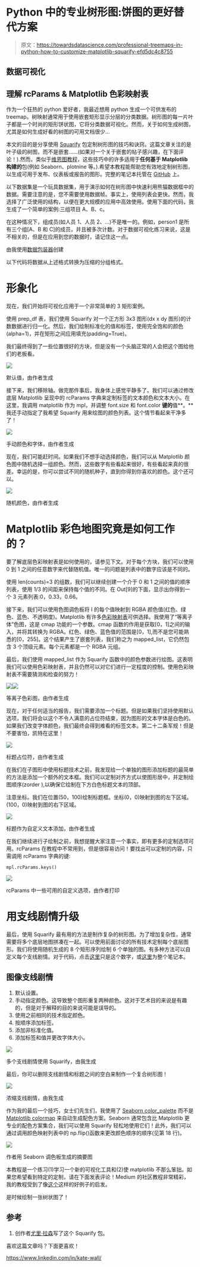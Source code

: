 # Python 中的专业树形图:饼图的更好替代方案

> 原文：<https://towardsdatascience.com/professional-treemaps-in-python-how-to-customize-matplotlib-squarify-efd5dc4c8755>

## 数据可视化

## 理解 rcParams & Matplotlib 色彩映射表

作为一个狂热的 python 爱好者，我最近想用 python 生成一个可供发布的 treemap。树映射通常用于使用嵌套矩形显示分层的分类数据。树形图的每一片叶子都是一个时尚的矩形饼状图，它将分类数据可视化。然而，关于如何生成树图，尤其是如何生成好看的树图的可用文档很少…

本文的目的是分享使用 [Squarify](https://github.com/laserson/squarify) 包定制树形图的技巧和诀窍。这篇文章关注的是叶子级的树图，而不是嵌套……(如果对一个关于嵌套的帖子感兴趣，在下面评论！).然而，类似于[维恩图教程](/professional-venn-diagrams-in-python-638abfff39cc)，这些技巧中的许多适用于**任何基于 Matplotlib 构建的**包(例如 Seaborn、plotnine 等。).希望本教程能帮助您有效地定制树形图，以生成可用于发布、仪表板或报告的图形。完整的笔记本托管在 [GitHub](https://github.com/katewall/medium_tutorials/blob/main/210219_Medium_Squarify_Matplotlib.ipynb) 上。

以下数据集是一个玩具数据集，用于演示如何在树形图中快速利用熊猫数据框中的数据。需要注意的是，您不需要使用数据帧。事实上，使用列表会更快。然而，我选择了广泛使用的结构，以便在更大规模的应用中高效使用。使用下面的代码，我生成了一个简单的案例:三组项目 A、B、c。

在这种情况下，组成员(如人员 1、人员 2、…)不是唯一的。例如，person1 是所有三个组[A、B 和 C]的成员，并且被多次计数。对于数据可视化练习来说，这是不相关的，但是在应用到您的数据时，请记住这一点。

由我使用[数据包装器](http://app.datawrapper.de)创建

以下代码将数据从上述格式转换为压缩的分组格式。

# 形象化

现在，我们开始将可视化应用于一个非常简单的 3 矩形案例。

使用 prep_df 表，我们使用 Squarify 对一个正方形 3x3 图形(dx x dy 图形)的计数数据进行归一化。然后，我们绘制标准化的值和标签，使用完全饱和的颜色(alpha=1)，并在矩形之间应用填充(padding=True)。

我们最终得到了一些位置很好的方块，但是没有一个头脑正常的人会把这个图给他们的老板看。

![](img/cb950cc6ab14188e078ba7bb877b82e2.png)

默认值，由作者生成

接下来，我们移除轴。做完那件事后，我身体上感觉平静多了。我们可以通过修改底层 Matplotlib 呈现中的 rcParams 字典来定制标签的文本颜色和文本大小。在这里，我调用 matplotlib 作为 mpl，并调整 font.size 和 font.color **键的**值**。**我还手动指定了我希望 Squarify 用来绘图的颜色列表。这个情节看起来干净多了！

![](img/7d50d5c5d7104dad376ac866da17eb8f.png)

手动颜色和字体，由作者生成

现在，我们可能赶时间。如果我们不想手动选择颜色，我们可以从 Matplotlib 颜色图中随机选择一组颜色。然而，这些数字有些看起来很好，有些看起来真的很差。幸运的是，你可以尝试不同的随机种子，直到你得到你喜欢的颜色。这个还可以。

![](img/e5ac6382c295aed9aef3505e64c3f633.png)

随机颜色，由作者生成

# **Matplotlib 彩色地图究竟是如何工作的？**

要了解底层色彩映射表是如何使用的，请参见下文。对于每个方块，我们可以使用 0 到 1 之间的任意数字来代替随机值。唯一的问题是列表中的数字应该是不同的。

使用 len(counts)=3 的组数，我们可以继续创建一个介于 0 和 1 之间的值的顺序列表，使用 1/3 的间距来保持每个值的不同。在 Out[9]的下面，显示出你得到一个 3 元素列表:0，0.33，0.66。

接下来，我们可以使用色图调色板将 I 的每个值映射到 RGBA 颜色值(红色、绿色、蓝色、不透明度)。Matplotlib 有许多[色彩映射表](https://matplotlib.org/stable/gallery/color/colormap_reference.html)可供选择。我使用了“等离子体”色图，这是 cmap 功能的一个参数。cmap 函数的作用是获取[0，1]之间的输入，并将其转换为 RGBA。红色、绿色、蓝色值的范围是[0，1],而不是您可能熟悉的[0，255]。这个结果产生了嵌套列表，我们称之为 mapped_list，它仍然包含 3 个顶级元素。每个元素都是一个 RGBA 元组。

最后，我们使用 mapped_list 作为 Squarify 函数中的颜色参数进行绘图。这表明我们可以使用色彩映射表，并且仍然可以对它们进行一定程度的控制。使用色彩映射表不需要猜测和检查的努力！

![](img/fb957527f169f95e4c45efc202832cc4.png)![](img/2fc556eaa8e0aac2aa29f4ef9e2e918f.png)

等离子色彩图，由作者生成

现在，对于任何适当的报告，我们需要添加一个标题。但是如果我们坚持使用默认选项，我们将会以这个不令人满意的占位符结束，因为图形的文本字体是白色的。如果我们改变字体颜色，我们最终会得到难看的标签文本。第二十二条军规！但是不要害怕，凯特在这里！

![](img/0bbf08586bb98ae9d2c66ee7c4a7a1bd.png)

标题占位符，由作者生成

在我们在子图形中使用标题技术之前，我发现给一个单独的图形添加标题的最简单的方法是添加一个额外的文本框。我们可以定制对齐方式以使图形居中，并定制绘图顺序(zorder ),以确保它绘制在下方白色标题文本的顶部。

注意坐标。我们在位置(50，100)绘制标题框。坐标(0，0)映射到图的左下区域。(100，0)映射到图的右下区域。

![](img/f90a2576e5543f2ee16e4e547e7ee0a8.png)

标题作为自定义文本添加，由作者生成

在我们继续进行子绘制之前，我想提醒大家注意一个事实，即有更多的定制选项可用。rcParams 在教程中不常用到，但是很容易访问！要找出可以定制的内容，只需调用 rcParams 字典的键:

```
mpl.rcParams.keys()
```

![](img/cc602019c8a0cd359ef34c6df455721d.png)

rcParams 中一些可用的自定义选项，由作者打印

# 用支线剧情升级

最后，使用 Squarify 最有用的方法是制作复杂的树形图。为了增加复杂性，通常需要将多个底层地图拼凑在一起。可以使用前面讨论的所有技术定制每个底层图形。我们将使用随机生成的 8 个矩形序列绘制 6 个单独的图。有多种方法可以自定义每个支线剧情。对于代码，点击[这里](https://gist.githubusercontent.com/katewall/df1d98801a44fb738d153eb4e23c7ea6/raw/bb3f50844ba53e877ef1dd9229404486b453839f/subplots1.py)只是这个数字，或[这里](https://github.com/katewall/medium_tutorials/blob/main/210219_Medium_Squarify_Matplotlib.ipynb)为整个笔记本。

## 图像支线剧情

1.  默认设置。
2.  手动指定颜色。这导致整个图形重复两种颜色。这对于艺术目的来说是有趣的，但是对于解释的目的来说可能是误导的。
3.  使用之前相同的技术指定颜色。
4.  按顺序添加标签。
5.  添加非标准化值。
6.  添加标签和值并更改字体大小。

![](img/a4f72968779cf17a6dce5bf8e9a8a046.png)

多个支线剧情使用 Squarify，由我生成

最后，你可以删除支线剧情和标题之间的空白来制作一个复合树形图！

![](img/21944f47a1522632b108548a996045af.png)

浓缩支线剧情，由我生成

作为我的最后一个技巧，女士们先生们，我使用了 [Seaborn color_palette](https://seaborn.pydata.org/generated/seaborn.color_palette.html) 而不是 [Matplotlib colormap](https://matplotlib.org/stable/gallery/color/colormap_reference.html) 来自动生成配色方案。Seaborn 通常包含比 Matplotlib 更专业的配色方案集合，我们可以使用 Squarify 轻松地使用它们！此外，我们可以通过调用颜色映射列表中的 np.flip()函数来更改颜色顺序的顺序(见第 18 行)。

![](img/76692622d0865eec76d43261ca426411.png)

作者用 Seaborn 调色板生成的摘要图

本教程是一个练习(1)学习一个新的可视化工具和(2)使 matplotlib 不那么笨拙。如果您希望看到特定的定制，请在下面发表评论！Medium 的社区教程非常精彩，我的教程受到了像[这个](https://betterprogramming.pub/how-to-use-colormaps-with-matplotlib-to-create-colorful-plots-in-python-969b5a892f0c)这样的好例子的启发。

是时候绘制一张树状图了！

## 参考

1.  创作者[尤里·拉森](https://github.com/laserson)写了这个 Squarify 包。

喜欢这篇文章吗？下面更喜欢！

<https://www.linkedin.com/in/kate-wall/>  </professional-venn-diagrams-in-python-638abfff39cc>  </access-google-drive-using-google-colab-running-an-r-kernel-3736db7835>  </probability-distributions-for-beginners-d14f59aba2cb> 